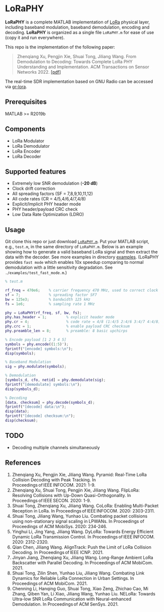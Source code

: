 # LoRaPHY

**LoRaPHY** is a complete MATLAB implementation of [LoRa](https://en.wikipedia.org/wiki/LoRa) physical layer, including baseband modulation, baseband demodulation, encoding and decoding.
**LoRaPHY** is organized as a single file `LoRaPHY.m` for ease of use (copy it and run everywhere).

This repo is the implementation of the following paper:
> Zhenqiang Xu, Pengjin Xie, Shuai Tong, Jiliang Wang. From Demodulation to Decoding: Towards Complete LoRa PHY Understanding and Implementation. ACM Transactions on Sensor Networks 2022. [[pdf]](https://dl.acm.org/doi/10.1145/3546869)

The real-time SDR implementation based on GNU Radio can be accessed via [gr-lora](https://github.com/jkadbear/gr-lora).

## Prerequisites
MATLAB >= R2019b

## Components

- LoRa Modulator
- LoRa Demodulator
- LoRa Encoder
- LoRa Decoder

## Supported features

- Extremely low SNR demodulation (**-20 dB**)
- Clock drift correction
- All spreading factors (SF = 7,8,9,10,11,12)
- All code rates (CR = 4/5,4/6,4/7,4/8)
- Explicit/Implicit PHY header mode
- PHY header/payload CRC check
- Low Data Rate Optimization (LDRO)

## Usage

Git clone this repo or just download [`LoRaPHY.m`](https://raw.githubusercontent.com/jkadbear/LoRaPHY/master/LoRaPHY.m).
Put your MATLAB script, e.g., `test.m`, in the same directory of `LoRaPHY.m`.
Below is an example showing how to generate a valid baseband LoRa signal and then extract the data with the decoder.
See more examples in directory [examples](./examples).
(LoRaPHY provides `fast mode` which enables 10x speedup comparing to normal demodulation with a little sensitivity degradation. See `./examples/test_fast_mode.m`.)

```matlab
% test.m

rf_freq = 470e6;    % carrier frequency 470 MHz, used to correct clock drift
sf = 7;             % spreading factor SF7
bw = 125e3;         % bandwidth 125 kHz
fs = 1e6;           % sampling rate 1 MHz

phy = LoRaPHY(rf_freq, sf, bw, fs);
phy.has_header = 1;         % explicit header mode
phy.cr = 4;                 % code rate = 4/8 (1:4/5 2:4/6 3:4/7 4:4/8)
phy.crc = 1;                % enable payload CRC checksum
phy.preamble_len = 8;       % preamble: 8 basic upchirps

% Encode payload [1 2 3 4 5]
symbols = phy.encode((1:5)');
fprintf("[encode] symbols:\n");
disp(symbols);

% Baseband Modulation
sig = phy.modulate(symbols);

% Demodulation
[symbols_d, cfo, netid] = phy.demodulate(sig);
fprintf("[demodulate] symbols:\n");
disp(symbols_d);

% Decoding
[data, checksum] = phy.decode(symbols_d);
fprintf("[decode] data:\n");
disp(data);
fprintf("[decode] checksum:\n");
disp(checksum);
```

## TODO

- Decoding multiple channels simultaneously

## References

1. Zhenqiang Xu, Pengjin Xie, Jiliang Wang. Pyramid: Real-Time LoRa Collision Decoding with Peak Tracking. In Proceedings of IEEE INFOCOM. 2021: 1-9.
2. Zhenqiang Xu, Shuai Tong, Pengjin Xie, Jiliang Wang. FlipLoRa: Resolving Collisions with Up-Down Quasi-Orthogonality. In Proceedings of IEEE SECON. 2020: 1-9.
3. Shuai Tong, Zhenqiang Xu, Jiliang Wang. CoLoRa: Enabling Multi-Packet Reception in LoRa. In Proceedings of IEEE INFOCOM. 2020: 2303-2311.
4. Shuai Tong, Jiliang Wang, Yunhao Liu. Combating packet collisions using non-stationary signal scaling in LPWANs. In Proceedings of Proceedings of ACM MobiSys. 2020: 234-246.
5. Yinghui Li, Jing Yang, Jiliang Wang. DyLoRa: Towards Energy Efficient Dynamic LoRa Transmission Control. In Proceedings of IEEE INFOCOM. 2020: 2312-2320.
6. Qian Chen, Jiliang Wang. AlignTrack: Push the Limit of LoRa Collision Decoding. In Proceedings of IEEE ICNP. 2021.
7. Jinyan Jiang, Zhenqiang Xu, Jiliang Wang. Long-Range Ambient LoRa Backscatter with Parallel Decoding. In Proceedings of ACM MobiCom. 2021.
8. Shuai Tong, Zilin Shen, Yunhao Liu, Jiliang Wang. Combating Link Dynamics for Reliable LoRa Connection in Urban Settings. In Proceedings of ACM MobiCom. 2021.
9. Chenning Li, Hanqing Guo, Shuai Tong, Xiao Zeng, Zhichao Cao, Mi Zhang, Qiben Yan, Li Xiao, Jiliang Wang, Yunhao Liu. NELoRa: Towards Ultra-low SNR LoRa Communication with Neural-enhanced Demodulation. In Proceedings of ACM SenSys. 2021.
